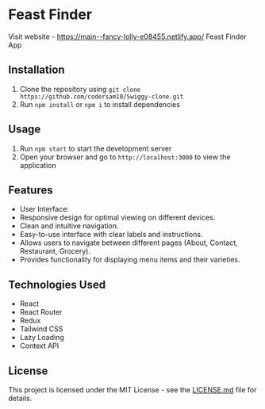 # Feast Finder
  Visit website - https://main--fancy-lolly-e08455.netlify.app/
Feast Finder App

## Installation

1. Clone the repository using `git clone https://github.com/codersam10/Swiggy-clone.git`
2. Run  `npm install` or `npm i` to install dependencies

## Usage

1. Run  `npm start`  to start the development server
2. Open your browser and go to  `http://localhost:3000`  to view the application

## Features
- User Interface:
- Responsive design for optimal viewing on different devices.
- Clean and intuitive navigation.
- Easy-to-use interface with clear labels and instructions.
- Allows users to navigate between different pages (About, Contact, Restaurant, Grocery).
- Provides functionality for displaying menu items and their varieties.

## Technologies Used

- React
- React Router
- Redux
- Tailwind CSS
- Lazy Loading
- Context API


## License

This project is licensed under the MIT License - see the [LICENSE.md](LICENSE.md) file for details.
